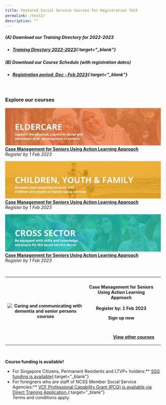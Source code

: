 ```yaml
---
title: Featured Social Service Courses for Registration Test
permalink: /test2/
description: ""
---
```

##### **(A) Download our Training Directory for 2022-2023**
* ##### [Training Directory 2022-2023](/files/Files%20for%20Learners/FY22-Training-Directory-updated-1Sept22.pdf){:target="_blank"} 

##### **(B) Download our Course Schedule (with registration dates)** <br>
* ##### [Registration period: Dec - Feb 2023](/files/Files%20for%20Learners/Monthly%20Featured%20Courses%20-%20Dec%20to%20Mar%202023.pdf){:target="_blank"}

<br>

<h3><b>Explore our courses</b></h3>

![](/images/training/eldercare-v2.png)
**[Case Management for Seniors Using Action Learning Approach](https://www.ssi.gov.sg/training/eldercare)** <br>
*Register by 1 Feb 2023*

![](/images/training/cyf-v2.png)
**[Case Management for Seniors Using Action Learning Approach](https://www.ssi.gov.sg/training/eldercare)** <br>
*Register by 1 Feb 2023*

![](/images/training/cross-sector-v2.png)
**[Case Management for Seniors Using Action Learning Approach](https://www.ssi.gov.sg/training/eldercare)** <br>
*Register by 1 Feb 2023*

<br>

<table>
	<tbody><tr>
		<th><img src="https://d33wubrfki0l68.cloudfront.net/e85eaca82bc23935d8f19586ce6f89f49020d0a2/e0cc2/images/website-grid.png" alt="Caring and communicating with dementia and senior persons courses"></th><th><h4>Case Management for Seniors Using Action Learning Approach</h4><p>Register by: 1 Feb 2023</p><p>Sign up now</p><br><p style="text-align: right;"><a href="https://www.ssi.gov.sg/training/eldercare/">View other courses</a>
<th><tr><tr>
	<tbody>
<table>
	
<br>

**Course funding is available!**
* For Singapore Citizens, Permanent Residents and LTVP+ holders:** [SSG funding is available](https://www.ssg-wsg.gov.sg/individuals/training-grants-incentives.html){:target="_blank"}  
* For foreigners who are staff of NCSS Member Social Service Agencies:** [VCF Professional Capability Grant (PCG) is available via Direct Training Application.](https://www.ncss.gov.sg/grants-search/detail-page/VCFProfessionalCapabilityGrant-LocalTraining){:target="_blank"} <br>
Terms and conditions apply.